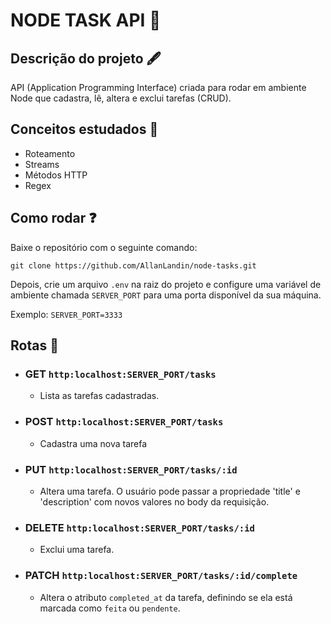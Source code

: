# NODE TASK API 📖

## Descrição do projeto 🖋️
API (Application Programming Interface) criada para rodar em ambiente Node que cadastra, lê, altera e exclui tarefas (CRUD).

## Conceitos estudados 🧮
- Roteamento
- Streams
- Métodos HTTP
- Regex

## Como rodar ❓
Baixe o repositório com o seguinte comando:

`git clone https://github.com/AllanLandin/node-tasks.git`

Depois, crie um arquivo `.env` na raiz do projeto e configure uma variável de ambiente chamada `SERVER_PORT` para uma porta disponível da sua máquina.

Exemplo: `SERVER_PORT=3333`

## Rotas 🚀

- ### GET `http:localhost:SERVER_PORT/tasks`
  - Lista as tarefas cadastradas.

- ### POST `http:localhost:SERVER_PORT/tasks`
  - Cadastra uma nova tarefa

- ### PUT `http:localhost:SERVER_PORT/tasks/:id`
  - Altera uma tarefa. O usuário pode passar a propriedade 'title' e 'description' com novos valores no body da requisição.

 - ### DELETE `http:localhost:SERVER_PORT/tasks/:id`
   - Exclui uma tarefa.

- ### PATCH `http:localhost:SERVER_PORT/tasks/:id/complete`
  - Altera o atributo `completed_at` da tarefa, definindo se ela está marcada como `feita` ou `pendente`.

